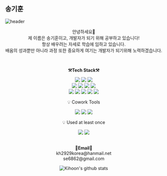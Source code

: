 ## 송기훈

![header](https://capsule-render.vercel.app/api?type=waving&color=auto&height=300&section=header&text=Kihoon's%20GitHub&fontSize=90&animation=fadeIn&fontAlignY=38&desc=%20Welcome!%20&descAlignY=51&descAlign=62)
<br>

<p align="center">
안녕하세요👐<br>
제 이름은 송기훈이고, 개발자가 되기 위해 공부하고 있습니다!<br>
항상 배우려는 자세로 학습에 임하고 있습니다.<br>
배움의 성과뿐만 아니라 과정 또한 중요하게 여기는 개발자가 되기위해 노력하겠습니다.
</p>
<br>

<p align="center">
    <Strong>⚒️Tech Stack⚒️</Strong><br>
</p>

<p align="center" display="inline-block">
  <img src="https://img.shields.io/badge/HTML-E34F26?style=for-the-badge&logo=HTML5&logoColor=white"/>
  <img src="https://img.shields.io/badge/CSS-1572B6?style=for-the-badge&logo=CSS3&logoColor=white"/>
  <img src="https://img.shields.io/badge/Python-3766AB?style=for-the-badge&logo=Python&logoColor=white"/> <br>
  
  <img src="https://img.shields.io/badge/PyTorch-%23EE4C2C.svg?style=for-the-badge&logo=PyTorch&logoColor=white"/>
  <img src="https://img.shields.io/badge/Tensorflow-FF6F00?style=for-the-badge&logo=TensorFlow&logoColor=white"/>
  <img src="https://img.shields.io/badge/Flask-000000?style=for-the-badge&logo=flask&logoColor=white"/>
  <img src="https://img.shields.io/badge/mysql-4479A1?style=for-the-badge&logo=mysql&logoColor=white"><br>

  <img src="https://img.shields.io/badge/Google%20Colab-F9AB00?style=for-the-badge&logo=Google%20Colab&logoColor=white"/>
  <img src="https://img.shields.io/badge/AWS-232F3E?style=for-the-badge&logo=amazonaws&logoColor=white"/>
  <img src="https://img.shields.io/badge/Visual%20Studio%20Code-007ACC?style=for-the-badge&logo=Visual%20Studio%20Code&logoColor=white"/>
  <img src="https://img.shields.io/badge/Anaconda-44A833?style=for-the-badge&logo=Anaconda&logoColor=white"/>
  <img src="https://img.shields.io/badge/Git-F05032?style=for-the-badge&logo=git&logoColor=white"/> 
</p>

<p align="center" display="inline-block">
  💡 Cowork Tools <br>
</p>
<p align="center" display="inline-block">
  <img src="https://img.shields.io/badge/Github-000000?style=for-the-badge&logo=github&logoColor=white">
  <img src="https://img.shields.io/badge/Notion-000000?style=for-the-badge&logo=notion&logoColor=white">
  <img src="https://img.shields.io/badge/Slack-4A154B?style=for-the-badge&logo=slack&logoColor=white">
</p>
<p align="center">
  💡 Used at least once <br>
</p>
<p align="center" display="inline-block">
  <img src="https://img.shields.io/badge/javascript-F7DF1E?style=for-the-badge&logo=javascript&logoColor=black">
  <img src="https://img.shields.io/badge/C-A8B9CC?style=for-the-badge&logo=C&logoColor=white">
</p>

<p align="center">
  <br>
  <Strong>📧Email📧</Strong> <br> kh2929korea@hanmail.net <br> se6862@gmail.com <br>
</p>

<div align="center">
    
![Kihoon's github stats](https://github-readme-stats.vercel.app/api?username=Kihoon9498&show_icons=true)
    
</div>



<!--
**Kihoon9498/Kihoon9498** is a ✨ _special_ ✨ repository because its `README.md` (this file) appears on your GitHub profile.

Here are some ideas to get you started:

- 🔭 I’m currently working on ...
- 🌱 I’m currently learning ...
- 👯 I’m looking to collaborate on ...
- 🤔 I’m looking for help with ...
- 💬 Ask me about ...
- 📫 How to reach me: ...
- 😄 Pronouns: ...
- ⚡ Fun fact: ...
-->
